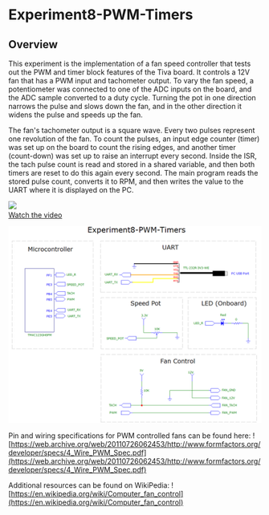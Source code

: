 # Experiment8-PWM-Timers

## Overview
This experiment is the implementation of a fan speed controller that tests out the PWM and timer block features of the Tiva board.  It controls a 12V fan that has a PWM input and tachometer output.  To vary the fan speed, a potentiometer was connected to one of the ADC inputs on the board, and the ADC sample converted to a duty cycle.  Turning the pot in one direction narrows the pulse and slows down the fan, and in the other direction it widens the pulse and speeds up the fan.

The fan's tachometer output is a square wave.  Every two pulses represent one revolution of the fan.  To count the pulses, an input edge counter (timer) was set up on the board to count the rising edges, and another timer (count-down) was set up to raise an interrupt every second.  Inside the ISR, the tach pulse count is read and stored in a shared variable, and then both timers are reset to do this again every second.  The main program reads the stored pulse count, converts it to RPM, and then writes the value to the UART where it is displayed on the PC.

[![](http://img.youtube.com/vi/nJTgNQMfvj8/2.jpg)](https://youtu.be/nJTgNQMfvj8)<br>
[Watch the video](https://youtu.be/nJTgNQMfvj8)


![Experiment8-PWM-Timers](Experiment8-PWM-Timers-circuit.png)  

Pin and wiring specifications for PWM controlled fans can be found here:
![https://web.archive.org/web/20110726062453/http://www.formfactors.org/developer/specs/4_Wire_PWM_Spec.pdf](https://web.archive.org/web/20110726062453/http://www.formfactors.org/developer/specs/4_Wire_PWM_Spec.pdf)

Additional resources can be found on WikiPedia:
![https://en.wikipedia.org/wiki/Computer_fan_control](https://en.wikipedia.org/wiki/Computer_fan_control)